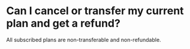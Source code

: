 # Can I cancel or transfer my current plan and get a refund?

All subscribed plans are non-transferable and non-refundable.